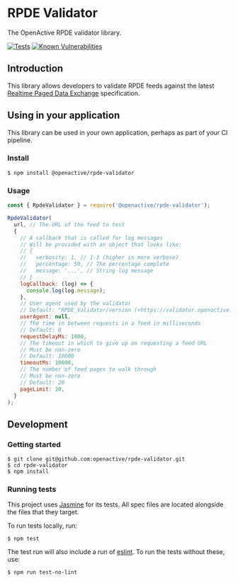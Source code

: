# RPDE Validator

The OpenActive RPDE validator library.

[![Tests](https://github.com/openactive/rpde-validator/actions/workflows/node.js.yml/badge.svg?branch=master)](https://github.com/openactive/rpde-validator/actions/workflows/node.js.yml)
[![Known Vulnerabilities](https://snyk.io/test/github/openactive/rpde-validator/badge.svg)](https://snyk.io/test/github/openactive/rpde-validator)

## Introduction

This library allows developers to validate RPDE feeds against the latest [Realtime Paged Data Exchange](https://www.openactive.io/realtime-paged-data-exchange/) specification.

## Using in your application

This library can be used in your own application, perhaps as part of your CI pipeline.

### Install

```shell
$ npm install @openactive/rpde-validator
```

### Usage

```js
const { RpdeValidator } = require('@openactive/rpde-validator');

RpdeValidator(
  url, // The URL of the feed to test
  {
    // A callback that is called for log messages
    // Will be provided with an object that looks like:
    // {
    //   verbosity: 1, // 1-3 (higher is more verbose)
    //   percentage: 50, // The percentage complete
    //   message: '...', // String log message
    // }
    logCallback: (log) => {
      console.log(log.message);
    },
    // User agent used by the validator
    // Default: "RPDE_Validator/version (+https://validator.openactive.io/rpde)"
    userAgent: null, 
    // The time in between requests in a feed in milliseconds
    // Default: 0
    requestDelayMs: 1000,
    // The timeout in which to give up on requesting a feed URL
    // Must be non-zero
    // Default: 10000
    timeoutMs: 10000,
    // The number of feed pages to walk through
    // Must be non-zero
    // Default: 20
    pageLimit: 10,
  }
);
```

## Development

### Getting started

```shell
$ git clone git@github.com:openactive/rpde-validator.git
$ cd rpde-validator
$ npm install
```
### Running tests

This project uses [Jasmine](https://jasmine.github.io/) for its tests. All spec files are located alongside the files that they target.

To run tests locally, run:

```shell
$ npm test
```

The test run will also include a run of [eslint](https://eslint.org/). To run the tests without these, use:

```shell
$ npm run test-no-lint
```
